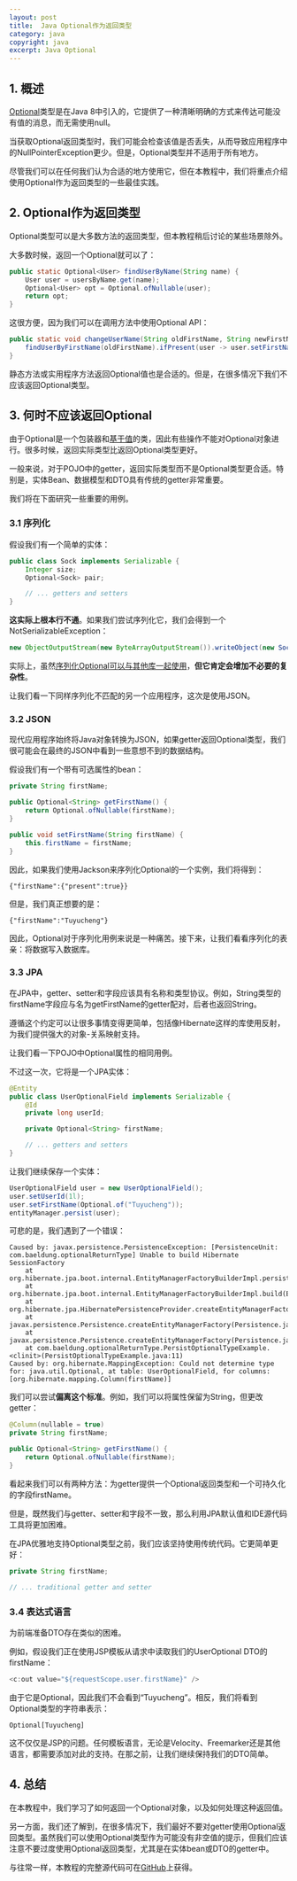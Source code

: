 ```yaml
---
layout: post
title:  Java Optional作为返回类型
category: java
copyright: java
excerpt: Java Optional
---
```


## 1. 概述

[Optional](https://www.baeldung.com/java-optional)类型是在Java 8中引入的，它提供了一种清晰明确的方式来传达可能没有值的消息，而无需使用null。

当获取Optional返回类型时，我们可能会检查该值是否丢失，从而导致应用程序中的NullPointerException更少。但是，Optional类型并不适用于所有地方。

尽管我们可以在任何我们认为合适的地方使用它，但在本教程中，我们将重点介绍使用Optional作为返回类型的一些最佳实践。

## 2. Optional作为返回类型

Optional类型可以是大多数方法的返回类型，但本教程稍后讨论的某些场景除外。

大多数时候，返回一个Optional就可以了：

```java
public static Optional<User> findUserByName(String name) {
    User user = usersByName.get(name);
    Optional<User> opt = Optional.ofNullable(user);
    return opt;
}
```

这很方便，因为我们可以在调用方法中使用Optional API：

```java
public static void changeUserName(String oldFirstName, String newFirstName) {
    findUserByFirstName(oldFirstName).ifPresent(user -> user.setFirstName(newFirstName));
}
```

静态方法或实用程序方法返回Optional值也是合适的。但是，在很多情况下我们不应该返回Optional类型。

## 3. 何时不应该返回Optional

由于Optional是一个包装器和[基于值](https://docs.oracle.com/en/java/javase/11/docs/api/java.base/java/lang/doc-files/ValueBased.html)的类，因此有些操作不能对Optional对象进行。很多时候，返回实际类型比返回Optional类型更好。

一般来说，对于POJO中的getter，返回实际类型而不是Optional类型更合适。特别是，实体Bean、数据模型和DTO具有传统的getter非常重要。

我们将在下面研究一些重要的用例。

### 3.1 序列化

假设我们有一个简单的实体：

```java
public class Sock implements Serializable {
    Integer size;
    Optional<Sock> pair;

    // ... getters and setters
}
```

**这实际上根本行不通**。如果我们尝试序列化它，我们会得到一个NotSerializableException：

```java
new ObjectOutputStream(new ByteArrayOutputStream()).writeObject(new Sock());
```

实际上，虽然[序列化Optional可以与其他库一起使用](https://www.baeldung.com/jackson-optional)，**但它肯定会增加不必要的复杂性**。

让我们看一下同样序列化不匹配的另一个应用程序，这次是使用JSON。

### 3.2 JSON

现代应用程序始终将Java对象转换为JSON，如果getter返回Optional类型，我们很可能会在最终的JSON中看到一些意想不到的数据结构。

假设我们有一个带有可选属性的bean：

```java
private String firstName;

public Optional<String> getFirstName() {
    return Optional.ofNullable(firstName);
}

public void setFirstName(String firstName) {
    this.firstName = firstName;
}
```

因此，如果我们使用Jackson来序列化Optional的一个实例，我们将得到：

```text
{"firstName":{"present":true}}
```

但是，我们真正想要的是：

```text
{"firstName":"Tuyucheng"}
```

因此，Optional对于序列化用例来说是一种痛苦。接下来，让我们看看序列化的表亲：将数据写入数据库。

### 3.3 JPA

在JPA中，getter、setter和字段应该具有名称和类型协议。例如，String类型的firstName字段应与名为getFirstName的getter配对，后者也返回String。

遵循这个约定可以让很多事情变得更简单，包括像Hibernate这样的库使用反射，为我们提供强大的对象-关系映射支持。

让我们看一下POJO中Optional属性的相同用例。

不过这一次，它将是一个JPA实体：

```java
@Entity
public class UserOptionalField implements Serializable {
    @Id
    private long userId;

    private Optional<String> firstName;

    // ... getters and setters
}
```

让我们继续保存一个实体：

```java
UserOptionalField user = new UserOptionalField();
user.setUserId(1l);
user.setFirstName(Optional.of("Tuyucheng"));
entityManager.persist(user);
```

可悲的是，我们遇到了一个错误：

```text
Caused by: javax.persistence.PersistenceException: [PersistenceUnit: com.baeldung.optionalReturnType] Unable to build Hibernate SessionFactory
	at org.hibernate.jpa.boot.internal.EntityManagerFactoryBuilderImpl.persistenceException(EntityManagerFactoryBuilderImpl.java:1015)
	at org.hibernate.jpa.boot.internal.EntityManagerFactoryBuilderImpl.build(EntityManagerFactoryBuilderImpl.java:941)
	at org.hibernate.jpa.HibernatePersistenceProvider.createEntityManagerFactory(HibernatePersistenceProvider.java:56)
	at javax.persistence.Persistence.createEntityManagerFactory(Persistence.java:79)
	at javax.persistence.Persistence.createEntityManagerFactory(Persistence.java:54)
	at com.baeldung.optionalReturnType.PersistOptionalTypeExample.<clinit>(PersistOptionalTypeExample.java:11)
Caused by: org.hibernate.MappingException: Could not determine type for: java.util.Optional, at table: UserOptionalField, for columns: [org.hibernate.mapping.Column(firstName)]
```

我们可以尝试**偏离这个标准**。例如，我们可以将属性保留为String，但更改getter：

```java
@Column(nullable = true) 
private String firstName; 

public Optional<String> getFirstName() { 
    return Optional.ofNullable(firstName); 
}
```

看起来我们可以有两种方法：为getter提供一个Optional返回类型和一个可持久化的字段firstName。

但是，既然我们与getter、setter和字段不一致，那么利用JPA默认值和IDE源代码工具将更加困难。

在JPA优雅地支持Optional类型之前，我们应该坚持使用传统代码。它更简单更好：

```java
private String firstName;

// ... traditional getter and setter
```

### 3.4 表达式语言

为前端准备DTO存在类似的困难。

例如，假设我们正在使用JSP模板从请求中读取我们的UserOptional DTO的firstName：

```java
<c:out value="${requestScope.user.firstName}" />
```

由于它是Optional，因此我们不会看到“Tuyucheng”。相反，我们将看到Optional类型的字符串表示：

```plaintext
Optional[Tuyucheng]
```

这不仅仅是JSP的问题。任何模板语言，无论是Velocity、Freemarker还是其他语言，都需要添加对此的支持。在那之前，让我们继续保持我们的DTO简单。

## 4. 总结

在本教程中，我们学习了如何返回一个Optional对象，以及如何处理这种返回值。

另一方面，我们还了解到，在很多情况下，我们最好不要对getter使用Optional返回类型。虽然我们可以使用Optional类型作为可能没有非空值的提示，但我们应该注意不要过度使用Optional返回类型，尤其是在实体bean或DTO的getter中。

与往常一样，本教程的完整源代码可在[GitHub](https://github.com/tuyucheng7/taketoday-tutorial4j/tree/master/java-core-modules/java-optional)上获得。